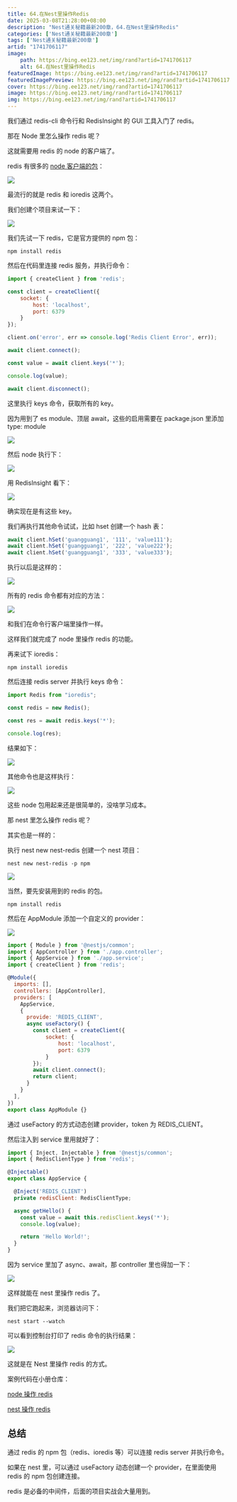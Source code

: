 ```yaml
---
title: 64.在Nest里操作Redis
date: 2025-03-08T21:28:00+08:00
description: "Nest通关秘籍最新200章，64.在Nest里操作Redis"
categories: ['Nest通关秘籍最新200章']
tags: ['Nest通关秘籍最新200章']
artid: "1741706117"
image:
    path: https://bing.ee123.net/img/rand?artid=1741706117
    alt: 64.在Nest里操作Redis
featuredImage: https://bing.ee123.net/img/rand?artid=1741706117
featuredImagePreview: https://bing.ee123.net/img/rand?artid=1741706117
cover: https://bing.ee123.net/img/rand?artid=1741706117
image: https://bing.ee123.net/img/rand?artid=1741706117
img: https://bing.ee123.net/img/rand?artid=1741706117
---
```


我们通过 redis-cli 命令行和 RedisInsight 的 GUI 工具入门了 redis。

那在 Node 里怎么操作 redis 呢？

这就需要用 redis 的 node 的客户端了。

redis 有很多的 [node 客户端的包](https://redis.io/resources/clients/#nodejs)：

![](https://p3-juejin.byteimg.com/tos-cn-i-k3u1fbpfcp/0ee372edb494479a868020cda99a4a0b~tplv-k3u1fbpfcp-watermark.image?)

最流行的就是 redis 和 ioredis 这两个。

我们创建个项目来试一下：

![](https://p9-juejin.byteimg.com/tos-cn-i-k3u1fbpfcp/b60006cd719b4652abf5b8c75f13d52a~tplv-k3u1fbpfcp-watermark.image?)

我们先试一下 redis，它是官方提供的 npm 包：

    npm install redis

然后在代码里连接 redis 服务，并执行命令：

```javascript
import { createClient } from 'redis';

const client = createClient({
    socket: {
        host: 'localhost',
        port: 6379
    }
});

client.on('error', err => console.log('Redis Client Error', err));

await client.connect();

const value = await client.keys('*');

console.log(value);

await client.disconnect();
```

这里执行 keys 命令，获取所有的 key。

因为用到了 es module、顶层 await，这些的启用需要在 package.json 里添加 type: module

![](https://p6-juejin.byteimg.com/tos-cn-i-k3u1fbpfcp/bbf7b44d9a5d417aa6b35f67e0fdcca8~tplv-k3u1fbpfcp-watermark.image?)

然后 node 执行下：

![](https://p9-juejin.byteimg.com/tos-cn-i-k3u1fbpfcp/82bc3c74c1214f708d29eb861cdb881a~tplv-k3u1fbpfcp-watermark.image?)

用 RedisInsight 看下：

![](https://p1-juejin.byteimg.com/tos-cn-i-k3u1fbpfcp/097ecb127c7a46d6afa2bc8b67850921~tplv-k3u1fbpfcp-watermark.image?)

确实现在是有这些 key。

我们再执行其他命令试试，比如 hset 创建一个 hash 表：

```javascript
await client.hSet('guangguang1', '111', 'value111');
await client.hSet('guangguang1', '222', 'value222');
await client.hSet('guangguang1', '333', 'value333');
```

执行以后是这样的：

![](https://p3-juejin.byteimg.com/tos-cn-i-k3u1fbpfcp/08e56096e39749e8be32c52a3e5ba1e7~tplv-k3u1fbpfcp-watermark.image?)

所有的 redis 命令都有对应的方法：

![](https://p3-juejin.byteimg.com/tos-cn-i-k3u1fbpfcp/7078ce4313954be0824981edd72b8e01~tplv-k3u1fbpfcp-watermark.image?)

和我们在命令行客户端里操作一样。

这样我们就完成了 node 里操作 redis 的功能。

再来试下 ioredis：

    npm install ioredis

然后连接 redis server 并执行 keys 命令：

```javascript
import Redis from "ioredis";

const redis = new Redis();

const res = await redis.keys('*');

console.log(res);
```

结果如下：

![](https://p6-juejin.byteimg.com/tos-cn-i-k3u1fbpfcp/4ecadf44c9e3494a9980d62a03151649~tplv-k3u1fbpfcp-watermark.image?)

其他命令也是这样执行：

![](https://p3-juejin.byteimg.com/tos-cn-i-k3u1fbpfcp/1c5f633c97a8483bbd947e639c71a81d~tplv-k3u1fbpfcp-watermark.image?)

这些 node 包用起来还是很简单的，没啥学习成本。

那 nest 里怎么操作 redis 呢？

其实也是一样的：

执行 nest new nest-redis 创建一个 nest 项目：

    nest new nest-redis -p npm

![](https://p3-juejin.byteimg.com/tos-cn-i-k3u1fbpfcp/52d74f217d9a40da8aa0537345234e52~tplv-k3u1fbpfcp-watermark.image?)

当然，要先安装用到的 redis 的包。

    npm install redis 

然后在 AppModule 添加一个自定义的 provider：

![](https://p9-juejin.byteimg.com/tos-cn-i-k3u1fbpfcp/204f0b6bb67a46eaa74cc27c0a30e64c~tplv-k3u1fbpfcp-watermark.image?)

```javascript
import { Module } from '@nestjs/common';
import { AppController } from './app.controller';
import { AppService } from './app.service';
import { createClient } from 'redis';

@Module({
  imports: [],
  controllers: [AppController],
  providers: [
    AppService,
    {
      provide: 'REDIS_CLIENT',
      async useFactory() {
        const client = createClient({
            socket: {
                host: 'localhost',
                port: 6379
            }
        });
        await client.connect();
        return client;
      }
    }
  ],
})
export class AppModule {}
```

通过 useFactory 的方式动态创建 provider，token 为 REDIS\_CLIENT。

然后注入到 service 里用就好了：

```javascript
import { Inject, Injectable } from '@nestjs/common';
import { RedisClientType } from 'redis';

@Injectable()
export class AppService {

  @Inject('REDIS_CLIENT')
  private redisClient: RedisClientType;

  async getHello() {
    const value = await this.redisClient.keys('*');
    console.log(value);

    return 'Hello World!';
  }
}
```

因为 service 里加了 async、await，那 controller 里也得加一下：

![](https://p9-juejin.byteimg.com/tos-cn-i-k3u1fbpfcp/d1a51c317eca405d82defe4d626aece4~tplv-k3u1fbpfcp-watermark.image?)

这样就能在 nest 里操作 redis 了。

我们把它跑起来，浏览器访问下：

    nest start --watch

可以看到控制台打印了 redis 命令的执行结果：

![](https://p9-juejin.byteimg.com/tos-cn-i-k3u1fbpfcp/d51073000fef4d49a3b47f332d4a4676~tplv-k3u1fbpfcp-watermark.image?)

这就是在 Nest 里操作 redis 的方式。

案例代码在小册仓库：

[node 操作 redis](https://github.com/QuarkGluonPlasma/nestjs-course-code/tree/main/redis-node-test)

[nest 操作 redis](https://github.com/QuarkGluonPlasma/nestjs-course-code/tree/main/nest-redis)

## 总结

通过 redis 的 npm 包（redis、ioredis 等）可以连接 redis server 并执行命令。

如果在 nest 里，可以通过 useFactory 动态创建一个 provider，在里面使用 redis 的 npm 包创建连接。

redis 是必备的中间件，后面的项目实战会大量用到。
